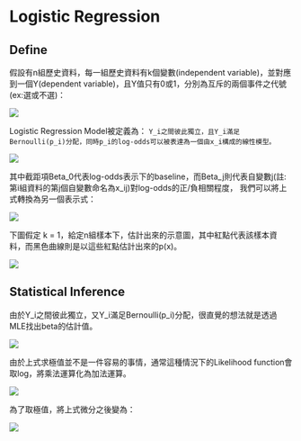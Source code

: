 # Logistic Regression

## Define

假設有n組歷史資料，每一組歷史資料有k個變數(independent variable)，並對應到一個Y(dependent variable)，且Y值只有0或1，分別為互斥的兩個事件之代號(ex:選或不選)：

![](https://github.com/worcdlo/MachineLearning/blob/master/Models%20For%20Discrete%20Choice/logit1.GIF)

Logistic Regression Model被定義為： `Y_i之間彼此獨立，且Y_i滿足Bernoulli(p_i)分配，同時p_i的log-odds可以被表達為一個由x_i構成的線性模型。`

![](https://github.com/worcdlo/MachineLearning/blob/master/Models%20For%20Discrete%20Choice/logit2.GIF)

其中截距項Beta_0代表log-odds表示下的baseline，而Beta_j則代表自變數j(註:第i組資料的第j個自變數命名為x_ij)對log-odds的正/負相關程度，
我們可以將上式轉換為另一個表示式：

![](https://github.com/worcdlo/MachineLearning/blob/master/Models%20For%20Discrete%20Choice/logit3.GIF)

下圖假定 k = 1，給定n組樣本下，估計出來的示意圖，其中紅點代表該樣本資料，而黑色曲線則是以這些紅點估計出來的p(x)。

![](https://github.com/worcdlo/MachineLearning/blob/master/Models%20For%20Discrete%20Choice/logit5.GIF)

## Statistical Inference

由於Y_i之間彼此獨立，又Y_i滿足Bernoulli(p_i)分配，很直覺的想法就是透過MLE找出beta的估計值。


![](https://github.com/worcdlo/MachineLearning/blob/master/Models%20For%20Discrete%20Choice/logit6.GIF)

由於上式求極值並不是一件容易的事情，通常這種情況下的Likelihood function會取log，將乘法運算化為加法運算。

![](https://github.com/worcdlo/MachineLearning/blob/master/Models%20For%20Discrete%20Choice/logit7.GIF)

為了取極值，將上式微分之後變為：

![](https://github.com/worcdlo/MachineLearning/blob/master/Models%20For%20Discrete%20Choice/logit8.GIF)
